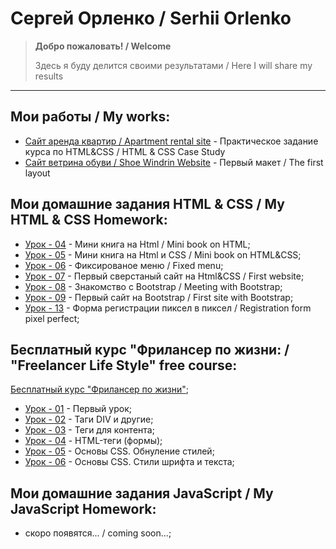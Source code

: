 # Сергей Орленко / Serhii Orlenko

> **Добро пожаловать! / Welcome**
>
> Здесь я буду делится своими результатами / Here I will share my results
-----

## Мои работы / My works: 
- [Сайт аренда квартир / Apartment rental site](https://grifano.github.io/my_works/flats_rents/) - Практическое задание курса по HTML&CSS / HTML & CSS Case Study
- [Сайт ветрина обуви / Shoe Windrin Website](https://grifano.github.io/my_works/be_original/) - Первый макет / The first layout

## Мои домашние задания HTML & CSS / My HTML & CSS Homework:
- [Урок - 04](https://grifano.github.io/my_homeworks/glo_academy/L04/) - Мини книга на Html / Mini book on HTML;
- [Урок - 05](https://grifano.github.io/my_homeworks/glo_academy/L05/) - Мини книга на Html и CSS / Mini book on HTML&CSS;
- [Урок - 06](https://grifano.github.io/my_homeworks/glo_academy/L06/) - Фиксированое меню / Fixed menu;
- [Урок - 07](https://grifano.github.io/my_homeworks/glo_academy/L07/) - Первый сверстаный сайт на Html&CSS / First website;
- [Урок - 08](https://grifano.github.io/my_homeworks/glo_academy/L08/) - Знакомство с Bootstrap / Meeting with Bootstrap;
- [Урок - 09](https://grifano.github.io/my_homeworks/glo_academy/L09/) - Первый сайт на Bootstrap / First site with Bootstrap;
- [Урок - 13](https://grifano.github.io/my_homeworks/glo_academy/L13/) - Форма регистрации пиксел в пиксел / Registration form pixel perfect;

## Бесплатный курс "Фрилансер по жизни: / "Freelancer Life Style" free course:
[Бесплатный курс "Фрилансер по жизни"](https://www.youtube.com/watch?v=z3GS5oYGq5U&list=PLM6XATa8CAG4F9nAIYNS5oAiPotxwLFIr);
- [Урок - 01](https://grifano.github.io/my_homeworks/01_html_tags_1/html_tags_1) - Первый урок;
- [Урок - 02](https://grifano.github.io/my_homeworks/02_html_tags_2/html_tags_2) - Таги DIV и другие;
- [Урок - 03](https://grifano.github.io/my_homeworks/03_html_tags_3/html_tags_3) - Теги для контента;
- [Урок - 04](https://grifano.github.io/my_homeworks/04_html_tags_4/html_tags_4) - HTML-теги (формы);
- [Урок - 05](https://grifano.github.io/my_homeworks/05_css_1/css_1) - Основы CSS. Обнуление стилей;
- [Урок - 06](https://grifano.github.io/my_homeworks/06_css_2/css_2) - Основы CSS. Стили шрифта и текста;

## Мои домашние задания JavaScript / My JavaScript Homework:
- скоро появятся... / coming soon...;

